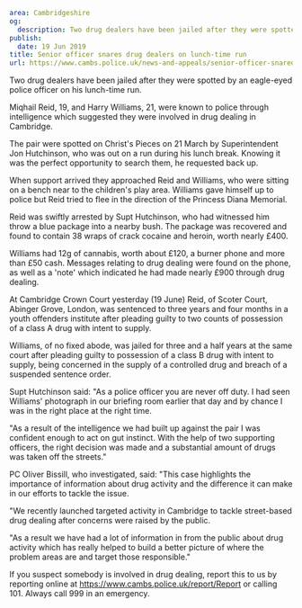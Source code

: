 ```yaml
area: Cambridgeshire
og:
  description: Two drug dealers have been jailed after they were spotted by an eagle-eyed police officer on his lunch-time run.
publish:
  date: 19 Jun 2019
title: Senior officer snares drug dealers on lunch-time run
url: https://www.cambs.police.uk/news-and-appeals/senior-officer-snared-drug-dealers-lunch-run
```

Two drug dealers have been jailed after they were spotted by an eagle-eyed police officer on his lunch-time run.

Miqhail Reid, 19, and Harry Williams, 21, were known to police through intelligence which suggested they were involved in drug dealing in Cambridge.

The pair were spotted on Christ's Pieces on 21 March by Superintendent Jon Hutchinson, who was out on a run during his lunch break. Knowing it was the perfect opportunity to search them, he requested back up.

When support arrived they approached Reid and Williams, who were sitting on a bench near to the children's play area. Williams gave himself up to police but Reid tried to flee in the direction of the Princess Diana Memorial.

Reid was swiftly arrested by Supt Hutchinson, who had witnessed him throw a blue package into a nearby bush. The package was recovered and found to contain 38 wraps of crack cocaine and heroin, worth nearly £400.

Williams had 12g of cannabis, worth about £120, a burner phone and more than £50 cash. Messages relating to drug dealing were found on the phone, as well as a 'note' which indicated he had made nearly £900 through drug dealing.

At Cambridge Crown Court yesterday (19 June) Reid, of Scoter Court, Abinger Grove, London, was sentenced to three years and four months in a youth offenders institute after pleading guilty to two counts of possession of a class A drug with intent to supply.

Williams, of no fixed abode, was jailed for three and a half years at the same court after pleading guilty to possession of a class B drug with intent to supply, being concerned in the supply of a controlled drug and breach of a suspended sentence order.

Supt Hutchinson said: "As a police officer you are never off duty. I had seen Williams' photograph in our briefing room earlier that day and by chance I was in the right place at the right time.

"As a result of the intelligence we had built up against the pair I was confident enough to act on gut instinct. With the help of two supporting officers, the right decision was made and a substantial amount of drugs was taken off the streets."

PC Oliver Bissill, who investigated, said: "This case highlights the importance of information about drug activity and the difference it can make in our efforts to tackle the issue.

"We recently launched targeted activity in Cambridge to tackle street-based drug dealing after concerns were raised by the public.

"As a result we have had a lot of information in from the public about drug activity which has really helped to build a better picture of where the problem areas are and target those responsible."

If you suspect somebody is involved in drug dealing, report this to us by reporting online at https://www.cambs.police.uk/report/Report or calling 101. Always call 999 in an emergency.
